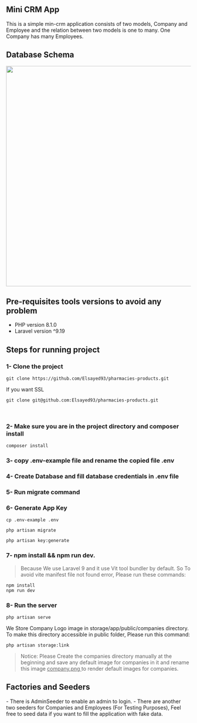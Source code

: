 ## Mini CRM App

<p> 
This is a simple min-crm application consists of two models, Company and Employee and the relation between two models is one to many.
One Company has many Employees.
</p>

## Database Schema

<img src="https://user-images.githubusercontent.com/66916174/208264419-14c68654-7b3c-43d6-a4f7-d74dfaa1a219.PNG" width=600 />

## Pre-requisites tools versions to avoid any problem

-   PHP version 8.1.0
-   Laravel version ^9.19

## Steps for running project

### 1- Clone the project

```
git clone https://github.com/Elsayed93/pharmacies-products.git
```

<p>If you want SSL </p>

```
git clone git@github.com:Elsayed93/pharmacies-products.git
```

<br>

### 2- Make sure you are in the project directory and composer install

```
composer install
```

### 3- copy .env-example file and rename the copied file .env

### 4- Create Database and fill database credentials in .env file

### 5- Run migrate command

### 6- Generate App Key

```
cp .env-example .env

php artisan migrate

php artisan key:generate
```

### 7- npm install && npm run dev.

> Because We use Laravel 9 and it use Vit tool bundler by default. So To avoid vite manifest file not found error, Please run these commands: 

```
npm install
npm run dev
```

### 8- Run the server

```
php artisan serve
```

<p> 
We Store Company Logo image in storage/app/public/companies directory.
To make this directory accessible in public folder, Please run this command: 
</p>

```
php artisan storage:link
```

> Notice: Please Create the companies directory manually at the beginning and save any default image for companies in it and rename this image <u> company.png </u> to render default images for companies.

## Factories and Seeders

<p> 
    - There is AdminSeeder to enable an admin to login.
    - There are another two seeders for Companies and Employees (For Testing Purposes), Feel free to seed data if you want to fill the application with fake data.
</p>
